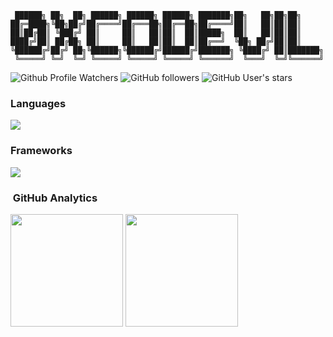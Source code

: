 ```
 ██████╗ ██╗  ██╗ ██████╗ ██████╗ ██████╗ ███████╗██╗   ██╗██╗██╗     
██╔═████╗╚██╗██╔╝██╔════╝██╔═══██╗██╔══██╗██╔════╝██║   ██║██║██║     
██║██╔██║ ╚███╔╝ ██║     ██║   ██║██║  ██║█████╗  ██║   ██║██║██║     
████╔╝██║ ██╔██╗ ██║     ██║   ██║██║  ██║██╔══╝  ╚██╗ ██╔╝██║██║     
╚██████╔╝██╔╝ ██╗╚██████╗╚██████╔╝██████╔╝███████╗ ╚████╔╝ ██║███████╗
 ╚═════╝ ╚═╝  ╚═╝ ╚═════╝ ╚═════╝ ╚═════╝ ╚══════╝  ╚═══╝  ╚═╝╚══════╝
```

![Github Profile Watchers](https://komarev.com/ghpvc/?username=0xcodevil&label=Profile%20views&color=0e75b6&style=flat)
![GitHub followers](https://img.shields.io/github/followers/0xcodevil)
![GitHub User's stars](https://img.shields.io/github/stars/0xcodevil)

### Languages

<img src="https://skillicons.dev/icons?i=nodejs,ts,js,php,solidity,py,r,ruby,go,rust,cpp,c,java,html,css" />

### Frameworks

<img src="https://skillicons.dev/icons?i=react,next,vue,angular,nuxt,svelte,solidjs,vite,jquery,express,nest,laravel,django,flask,rails,dotnet,tailwind,mui,bootstrap,styledcomponents,jest,cypress,mysql,mongo,sqlite,npm,git,electron,firebase,github" />

### &nbsp;GitHub Analytics

<p>
  <img src="https://github-readme-stats-eight-theta.vercel.app/api?username=0xcodevil&show_icons=true&theme=algolia&include_all_commits=true&count_private=true" height="180px"/>
  <img src="https://github-readme-stats-eight-theta.vercel.app/api/top-langs/?username=0xcodevil&layout=compact&langs_count=6&theme=algolia" height="180px"/>
</p>
